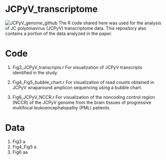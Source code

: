 # JCPyV_transcriptome
![JCPyV_genome_github](https://github.com/user-attachments/assets/27a00529-6e00-496d-b631-444e2323d1a1)
The R code shared here was used for the analysis of JC polyomavirus (JCPyV) transcriptome data. This repository also contains a portion of the data analyzed in the paper.

# Code
1. Fig3_JCPyV_transcripts.r
   For visualization of JCPyV transcripts identified in the study.  

2. Fig4_Fig5_bubble_chart.r
   For visualization of read counts obtained in JCPyV wraparound amplicon sequencing using a bubble chart.  

3. Fig6_JCPyV_NCCR.r
   For visualization of the noncoding control region (NCCR) of the JCPyV genome from the brain tissues of progressive multifocal leukoencephalopathy (PML) patients.  

# Data
1. Fig3
  a
2. Fig4_Fig5
  a
3. Fig6 
  aa
